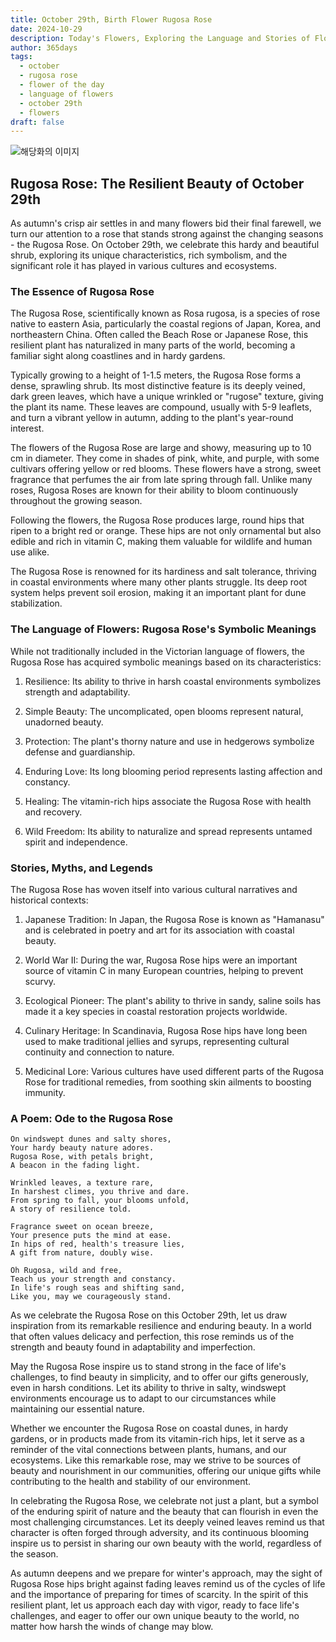 ```yaml
---
title: October 29th, Birth Flower Rugosa Rose
date: 2024-10-29
description: Today's Flowers, Exploring the Language and Stories of Flowers Rugosa Rose
author: 365days
tags:
  - october
  - rugosa rose
  - flower of the day
  - language of flowers
  - october 29th
  - flowers
draft: false
---
```


![해당화의 이미지](https://cdn.pixabay.com/photo/2020/05/31/12/22/that-phone-5242459_960_720.jpg#center)

## Rugosa Rose: The Resilient Beauty of October 29th

As autumn's crisp air settles in and many flowers bid their final farewell, we turn our attention to a rose that stands strong against the changing seasons - the Rugosa Rose. On October 29th, we celebrate this hardy and beautiful shrub, exploring its unique characteristics, rich symbolism, and the significant role it has played in various cultures and ecosystems.

### The Essence of Rugosa Rose

The Rugosa Rose, scientifically known as Rosa rugosa, is a species of rose native to eastern Asia, particularly the coastal regions of Japan, Korea, and northeastern China. Often called the Beach Rose or Japanese Rose, this resilient plant has naturalized in many parts of the world, becoming a familiar sight along coastlines and in hardy gardens.

Typically growing to a height of 1-1.5 meters, the Rugosa Rose forms a dense, sprawling shrub. Its most distinctive feature is its deeply veined, dark green leaves, which have a unique wrinkled or "rugose" texture, giving the plant its name. These leaves are compound, usually with 5-9 leaflets, and turn a vibrant yellow in autumn, adding to the plant's year-round interest.

The flowers of the Rugosa Rose are large and showy, measuring up to 10 cm in diameter. They come in shades of pink, white, and purple, with some cultivars offering yellow or red blooms. These flowers have a strong, sweet fragrance that perfumes the air from late spring through fall. Unlike many roses, Rugosa Roses are known for their ability to bloom continuously throughout the growing season.

Following the flowers, the Rugosa Rose produces large, round hips that ripen to a bright red or orange. These hips are not only ornamental but also edible and rich in vitamin C, making them valuable for wildlife and human use alike.

The Rugosa Rose is renowned for its hardiness and salt tolerance, thriving in coastal environments where many other plants struggle. Its deep root system helps prevent soil erosion, making it an important plant for dune stabilization.

### The Language of Flowers: Rugosa Rose's Symbolic Meanings

While not traditionally included in the Victorian language of flowers, the Rugosa Rose has acquired symbolic meanings based on its characteristics:

1. Resilience: Its ability to thrive in harsh coastal environments symbolizes strength and adaptability.

2. Simple Beauty: The uncomplicated, open blooms represent natural, unadorned beauty.

3. Protection: The plant's thorny nature and use in hedgerows symbolize defense and guardianship.

4. Enduring Love: Its long blooming period represents lasting affection and constancy.

5. Healing: The vitamin-rich hips associate the Rugosa Rose with health and recovery.

6. Wild Freedom: Its ability to naturalize and spread represents untamed spirit and independence.

### Stories, Myths, and Legends

The Rugosa Rose has woven itself into various cultural narratives and historical contexts:

1. Japanese Tradition: In Japan, the Rugosa Rose is known as "Hamanasu" and is celebrated in poetry and art for its association with coastal beauty.

2. World War II: During the war, Rugosa Rose hips were an important source of vitamin C in many European countries, helping to prevent scurvy.

3. Ecological Pioneer: The plant's ability to thrive in sandy, saline soils has made it a key species in coastal restoration projects worldwide.

4. Culinary Heritage: In Scandinavia, Rugosa Rose hips have long been used to make traditional jellies and syrups, representing cultural continuity and connection to nature.

5. Medicinal Lore: Various cultures have used different parts of the Rugosa Rose for traditional remedies, from soothing skin ailments to boosting immunity.

### A Poem: Ode to the Rugosa Rose

	On windswept dunes and salty shores,
	Your hardy beauty nature adores.
	Rugosa Rose, with petals bright,
	A beacon in the fading light.
	
	Wrinkled leaves, a texture rare,
	In harshest climes, you thrive and dare.
	From spring to fall, your blooms unfold,
	A story of resilience told.
	
	Fragrance sweet on ocean breeze,
	Your presence puts the mind at ease.
	In hips of red, health's treasure lies,
	A gift from nature, doubly wise.
	
	Oh Rugosa, wild and free,
	Teach us your strength and constancy.
	In life's rough seas and shifting sand,
	Like you, may we courageously stand.

As we celebrate the Rugosa Rose on this October 29th, let us draw inspiration from its remarkable resilience and enduring beauty. In a world that often values delicacy and perfection, this rose reminds us of the strength and beauty found in adaptability and imperfection.

May the Rugosa Rose inspire us to stand strong in the face of life's challenges, to find beauty in simplicity, and to offer our gifts generously, even in harsh conditions. Let its ability to thrive in salty, windswept environments encourage us to adapt to our circumstances while maintaining our essential nature.

Whether we encounter the Rugosa Rose on coastal dunes, in hardy gardens, or in products made from its vitamin-rich hips, let it serve as a reminder of the vital connections between plants, humans, and our ecosystems. Like this remarkable rose, may we strive to be sources of beauty and nourishment in our communities, offering our unique gifts while contributing to the health and stability of our environment.

In celebrating the Rugosa Rose, we celebrate not just a plant, but a symbol of the enduring spirit of nature and the beauty that can flourish in even the most challenging circumstances. Let its deeply veined leaves remind us that character is often forged through adversity, and its continuous blooming inspire us to persist in sharing our own beauty with the world, regardless of the season.

As autumn deepens and we prepare for winter's approach, may the sight of Rugosa Rose hips bright against fading leaves remind us of the cycles of life and the importance of preparing for times of scarcity. In the spirit of this resilient plant, let us approach each day with vigor, ready to face life's challenges, and eager to offer our own unique beauty to the world, no matter how harsh the winds of change may blow.